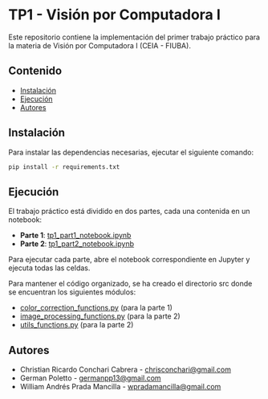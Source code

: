 # TP1 - Visión por Computadora I

Este repositorio contiene la implementación del primer trabajo práctico para la materia de Visión por Computadora I (CEIA - FIUBA).

## Contenido
- [Instalación](##instalación)
- [Ejecución](##ejecución)
- [Autores](##autores)

## Instalación
Para instalar las dependencias necesarias, ejecutar el siguiente comando:

```bash
pip install -r requirements.txt
```

## Ejecución
El trabajo práctico está dividido en dos partes, cada una contenida en un notebook:

 - **Parte 1**: [tp1_part1_notebook.ipynb](tp1_part1_notebook.ipynb)
 - **Parte 2**: [tp1_part2_notebook.ipynb](tp1_part2_notebook.ipynb)

Para ejecutar cada parte, abre el notebook correspondiente en Jupyter y ejecuta todas las celdas.

Para mantener el código organizado, se ha creado el directorio src donde se encuentran los siguientes módulos:

- [color_correction_functions.py](src/color_correction_functions.py) (para la parte 1)
- [image_processing_functions.py](src/image_processing_functions.py)  (para la parte 2)
- [utils_functions.py](src/utils_functions.py) (para la parte 2)

## Autores
- Christian Ricardo Conchari Cabrera - chrisconchari@gmail.com
- German Poletto - germanpp13@gmail.com
- William Andrés Prada Mancilla - wpradamancilla@gmail.com


